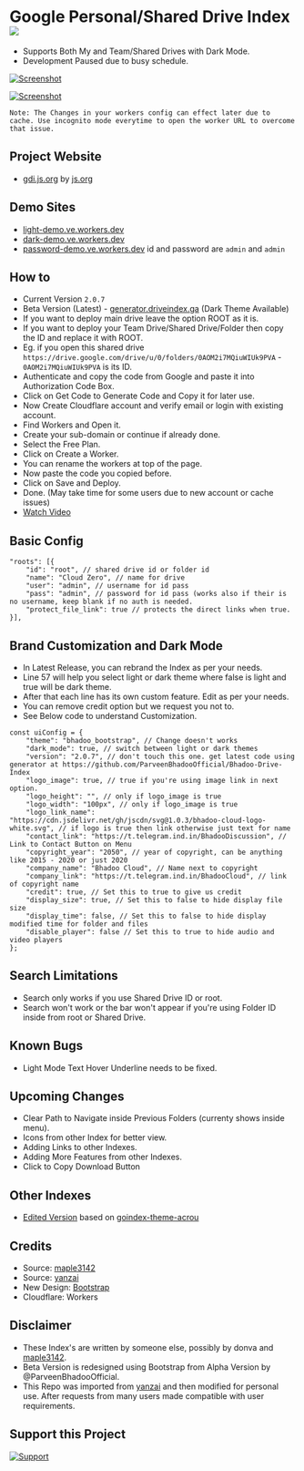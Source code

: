 # Google Personal/Shared Drive Index [![](https://data.jsdelivr.com/v1/package/gh/ParveenBhadooOfficial/Bhadoo-Drive-Index/badge)](https://www.jsdelivr.com/package/gh/ParveenBhadooOfficial/Bhadoo-Drive-Index)

* Supports Both My and Team/Shared Drives with Dark Mode.
* Development Paused due to busy schedule.

[![Screenshot](https://raw.githubusercontent.com/ParveenBhadooOfficial/Bhadoo-Drive-Index/master/images/beta-light-screenshot.png)](https://github.com/ParveenBhadooOfficial/Bhadoo-Drive-Index)

[![Screenshot](https://raw.githubusercontent.com/ParveenBhadooOfficial/Bhadoo-Drive-Index/master/images/beta-dark-screenshot.png)](https://github.com/ParveenBhadooOfficial/Bhadoo-Drive-Index)

`Note: The Changes in your workers config can effect later due to cache. Use incognito mode everytime to open the worker URL to overcome that issue.`

## Project Website

* [gdi.js.org](https://gdi.js.org) by [js.org](https://js.org)

## Demo Sites

* [light-demo.ve.workers.dev](https://light-demo.ve.workers.dev)
* [dark-demo.ve.workers.dev](https://dark-demo.ve.workers.dev)
* [password-demo.ve.workers.dev](https://password-demo.ve.workers.dev) id and password are `admin` and `admin`

## How to

* Current Version `2.0.7`
* Beta Version (Latest) - [generator.driveindex.ga](https://generator.driveindex.ga) (Dark Theme Available)
* If you want to deploy main drive leave the option ROOT as it is.
* If you want to deploy your Team Drive/Shared Drive/Folder then copy the ID and replace it with ROOT.
* Eg. if you open this shared drive `https://drive.google.com/drive/u/0/folders/0AOM2i7MQiuWIUk9PVA` - `0AOM2i7MQiuWIUk9PVA` is its ID.
* Authenticate and copy the code from Google and paste it into Authorization Code Box.
* Click on Get Code to Generate Code and Copy it for later use.
* Now Create Cloudflare account and verify email or login with existing account.
* Find Workers and Open it.
* Create your sub-domain or continue if already done.
* Select the Free Plan.
* Click on Create a Worker.
* You can rename the workers at top of the page.
* Now paste the code you copied before.
* Click on Save and Deploy.
* Done. (May take time for some users due to new account or cache issues)
* [Watch Video](https://www.youtube.com/watch?v=8WMddzVX1Dw&feature=youtu.be)

## Basic Config

````
"roots": [{
	"id": "root", // shared drive id or folder id
	"name": "Cloud Zero", // name for drive
	"user": "admin", // username for id pass
	"pass": "admin", // password for id pass (works also if their is no username, keep blank if no auth is needed.
	"protect_file_link": true // protects the direct links when true.
}],
````

## Brand Customization and Dark Mode

* In Latest Release, you can rebrand the Index as per your needs.
* Line 57 will help you select light or dark theme where false is light and true will be dark theme.
* After that each line has its own custom feature. Edit as per your needs.
* You can remove credit option but we request you not to.
* See Below code to understand Customization.
````
const uiConfig = {
	"theme": "bhadoo_bootstrap", // Change doesn't works
	"dark_mode": true, // switch between light or dark themes
	"version": "2.0.7", // don't touch this one. get latest code using generator at https://github.com/ParveenBhadooOfficial/Bhadoo-Drive-Index
	"logo_image": true, // true if you're using image link in next option.
	"logo_height": "", // only if logo_image is true
	"logo_width": "100px", // only if logo_image is true
	"logo_link_name": "https://cdn.jsdelivr.net/gh/jscdn/svg@1.0.3/bhadoo-cloud-logo-white.svg", // if logo is true then link otherwise just text for name
	"contact_link": "https://t.telegram.ind.in/BhadooDiscussion", // Link to Contact Button on Menu
	"copyright_year": "2050", // year of copyright, can be anything like 2015 - 2020 or just 2020
	"company_name": "Bhadoo Cloud", // Name next to copyright
	"company_link": "https://t.telegram.ind.in/BhadooCloud", // link of copyright name
	"credit": true, // Set this to true to give us credit
	"display_size": true, // Set this to false to hide display file size
	"display_time": false, // Set this to false to hide display modified time for folder and files
	"disable_player": false // Set this to true to hide audio and video players
};
````

## Search Limitations

* Search only works if you use Shared Drive ID or root.
* Search won't work or the bar won't appear if you're using Folder ID inside from root or Shared Drive.

## Known Bugs

* Light Mode Text Hover Underline needs to be fixed.

## Upcoming Changes

* Clear Path to Navigate inside Previous Folders (currenty shows inside menu).
* Icons from other Index for better view.
* Adding Links to other Indexes.
* Adding More Features from other Indexes.
* Click to Copy Download Button

## Other Indexes

* [Edited Version](https://gist.github.com/ParveenBhadooOfficial/52ffbfcfa24e53f8afad4851618307fc) based on [goindex-theme-acrou](https://github.com/Achrou/goindex-theme-acrou)

## Credits

* Source: [maple3142](https://github.com/maple3142/GDIndex)
* Source: [yanzai](https://github.com/yanzai/goindex)
* New Design: [Bootstrap](https://getbootstrap.com)
* Cloudflare: Workers

## Disclaimer

* These Index's are written by someone else, possibly by donva and [maple3142](https://github.com/maple3142/GDIndex).
* Beta Version is redesigned using Bootstrap from Alpha Version by @ParveenBhadooOfficial.
* This Repo was imported from [yanzai](https://github.com/yanzai/goindex) and then modified for personal use. After requests from many users made compatible with user requirements.

## Support this Project

[![Support](https://cdn.buymeacoffee.com/buttons/v2/default-white.png)](https://www.buymeacoffee.com/bhadoo)
